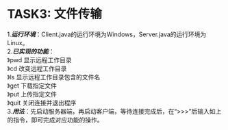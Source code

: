 # TASK3: 文件传输  
1.***运行环境***：Client.java的运行环境为Windows，Server.java的运行环境为Linux。  
2.***已实现的功能***：  
》pwd	显示远程工作目录  
》cd	改变远程工作目录  
》ls	显示远程工作目录包含的文件名  
》get	下载指定文件  
》put	上传指定文件   
》quit	关闭连接并退出程序  
3.***用法***：先启动服务器端，再启动客户端，等待连接完成后，在“>>>”后输入如上的指令，即可完成对应功能的操作。  

